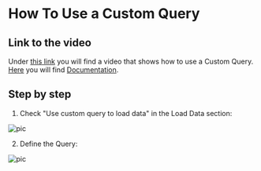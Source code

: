 
# How To Use a Custom Query

## Link to the video

Under [this link](https://profitbasedocs.blob.core.windows.net/videos/Worksheet%20-%20Custom%20Query.mp4) you will find a video that shows how to use a Custom Query. [Here](../customquery.md) you will find [Documentation](../customquery.md).
<br/>

## Step by step


1. Check "Use custom query to load data" in the Load Data section:

![pic](https://profitbasedocs.blob.core.windows.net/images/HTcq%20(1).png)

2. Define the Query: 

![pic](https://profitbasedocs.blob.core.windows.net/images/HTcq%20(2).png)

